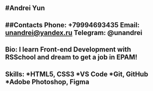 #Andrei Yun
---
**##Contacts**
**Phone: +79994693435**
**Email: unandrei@yandex.ru**
**Telegram: @unandrei**
---
Bio:
I learn Front-end Development with RSSchool and dream to get a job in EPAM!
---
Skills:
*HTML5, CSS3
*VS Code
*Git, GitHub
*Adobe Photoshop, Figma
---
```